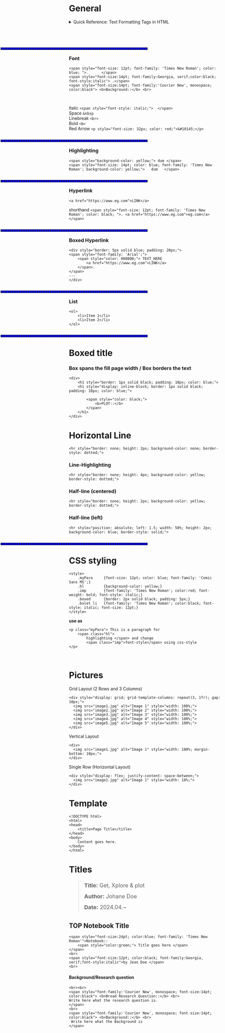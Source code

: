 # General

<details>
<summary> Quick Reference: Text Formatting Tags in HTML </summary>

| **Tag**      | **Purpose**                 | **Default Style**           |
|--------------|-----------------------------|-----------------------------|
| `<mark>`     | Highlight text              | Yellow background           |
| `<b>`        | Bold text (stylistic)       | Bold                        |
| `<strong>`   | Important text              | Bold                        |
| `<i>`        | Italic text (stylistic)     | Italic                      |
| `<em>`       | Emphasized text             | Italic                      |
| `<var>`      | Variables                   | Italic                      |
| `<u>`        | Underlined text             | Underline                   |
| `<ins>`      | Inserted text               | Underline                   |
| `<del>`      | Deleted text                | Strikethrough               |
| `<s>`        | Strikethrough (irrelevant)  | Strikethrough               |
| `<code>`     | Inline code snippet         | Monospace                   |
| `<pre>`      | Preformatted text           | Monospace with spacing      |
| `<kbd>`      | Keyboard input              | Monospace key-like text     |
| `<small>`    | Fine print                  | Smaller font                |
| `<sup>`      | Superscript text            | Raised text                 |
| `<sub>`      | Subscript text              | Lowered text                |

</details>

<br><br>


<hr style="position: absolute; left: 1.5; width: 50%; height: 2px; background-color: blue; border-style: dotted;">  <br>

### Font 
```
<span style="font-size: 12pt; font-family: 'Times New Roman'; color: blue; ">.      </span>  
<span style="font-size:14pt; font-family:Georgia, serif;color:black;  font-style:italic"> .</span>  
<span style="font-size:14pt; font-family:'Courier New', monospace; color:black"> <b>Background::</b> <br>
```
<br>

Italic `<span style="font-style: italic;">  </span>`  
Space `&nbsp`  
Linebreak `<br>`  
Bold `<b>`  
Red Arrow `<p style="font-size: 32px; color: red;">&#10145;</p>`  


<hr style="position: absolute; left: 1.5; width: 50%; height: 2px; background-color: blue; border-style: dotted;">  <br>

### Highlighting 
```
<span style="background-color: yellow;"> dum </span>
<span style="font-size: 14pt; color: blue; font-family: 'Times New Roman'; background-color: yellow;">   dum   </span>
```


<hr style="position: absolute; left: 1.5; width: 50%; height: 2px; background-color: blue; border-style: dotted;">  <br>

### Hyperlink
```
<a href="https://www.eg.com">LINK</a>
```
shorthand `<span style="font-size: 12pt; font-family: 'Times New Roman'; color: black; ">. <a href="https://www.eg.com">eg.com</a> </span>` 



<hr style="position: absolute; left: 1.5; width: 50%; height: 2px; background-color: blue; border-style: dotted;">  <br>

### Boxed Hyperlink
```
<div style="border: 5px solid blue; padding: 20px;">
<span style="font-family: 'Arial';">
    <span style="color: 008000;"> TEXT_HERE  
	    <a href="https://www.eg.com">LINK</a> 
    </span>.
</span>
---
</div>
```

<hr style="position: absolute; left: 1.5; width: 50%; height: 2px; background-color: blue; border-style: dotted;">  <br>

### List
```
<ol>
    <li>Item 1</li>
    <li>Item 2</li>
</ol>
```

<hr style="position: absolute; left: 1.5; width: 50%; height: 2px; background-color: blue; border-style: dotted;">  <br>


# Boxed title  

### Box spans the fill page width / Box borders the text
```   
<div>
    <h1 style="border: 1px solid black; padding: 10px; color: blue;">
    <h1 style="display: inline-block; border: 1px solid black; padding: 10px; color: blue;">

        <span style="color: black;">
            <b>PLOT::</b> 
        </span>
    </h1>
</div>
```   


# Horizontal Line
```
<hr style="border: none; height: 2px; background-color: none; border-style: dotted;">
```
### Line-Highlighting
```
<hr style="border: none; height: 4px; background-color: yellow; border-style: dotted;">
```

### Half-line (centered)
```
<hr style="border: none; height: 2px; background-color: yellow; border-style: dotted;">
```

### Half-line (left)
```
<hr style="position: absolute; left: 1.5; width: 50%; height: 2px; background-color: blue; border-style: solid;">
```

<hr style="position: absolute; left: 1.5; width: 50%; height: 2px; background-color: blue; border-style: dotted;">  <br>

# CSS styling
```
<style>
    .myPara     {font-size: 12pt; color: blue; font-family: 'Comic Sans MS';}
    .hl         {background-color: yellow;}
    .imp        {font-family: 'Times New Roman'; color:red; font-weight: bold; font-style: italic;}
    .boxed      {border: 2px solid black; padding: 5px;}
    .bulet li   {font-family: 'Times New Roman'; color:black; font-style: italic; font-size: 12pt;}
</style>
```
**use as**  
```
<p class="myPara"> This is a paragraph for 
    <span class="hl"> 
        highlighting </span> and change 
        <span class="imp">font-style</span> using css-style
</p>
```

<br>

# Pictures  
Grid Layout (2 Rows and 3 Columns)  
```
<div style="display: grid; grid-template-columns: repeat(3, 1fr); gap: 10px;">
  <img src="image1.jpg" alt="Image 1" style="width: 100%;">
  <img src="image2.jpg" alt="Image 2" style="width: 100%;">
  <img src="image3.jpg" alt="Image 3" style="width: 100%;">
  <img src="image4.jpg" alt="Image 4" style="width: 100%;">
  <img src="image5.jpg" alt="Image 5" style="width: 100%;">
</div>  
```

Vertical Layout
```
<div>
  <img src="image1.jpg" alt="Image 1" style="width: 100%; margin-bottom: 10px;">
</div>
```  

Single Row (Horizontal Layout)  
```
<div style="display: flex; justify-content: space-between;">
  <img src="image1.jpg" alt="Image 1" style="width: 18%;">
</div>
```


# Template
```
<!DOCTYPE html>
<html>
<head>
    <title>Page Title</title>
</head>
<body>
    Content goes here.
</body>
</html>
```

# Titles
<blockquote style="font-size: 18px; line-height: 2;">
  <strong>Title:</strong> Get, Xplore & plot <br>
  <strong>Author:</strong> Johane Doe <br>
  <strong>Date:</strong> 2024.04.~<br>
</blockquote>

## TOP Notebook Title
```
<span style="font-size:24pt; color:blue; font-family: 'Times New Roman'">Notebook:: 
    <span style="color:green;"> Title goes here </span>
</span>
<br>
<span style="font-size:12pt; color:black; font-family:Georgia, serif;font-style:italic">by Jean Doe </span>
<br>
```

#### Background/Research question
```
<br><br>  
<span style="font-family:'Courier New', monospace; font-size:14pt; color:black"> <b>Broad Research Question::</b> <br>  
Write here what the research question is.
</span>
<br>
<span style="font-family:'Courier New', monospace; font-size:14pt; color:black"> <b>Background::</b> <br>
 Write here what the Background is
</span>
```